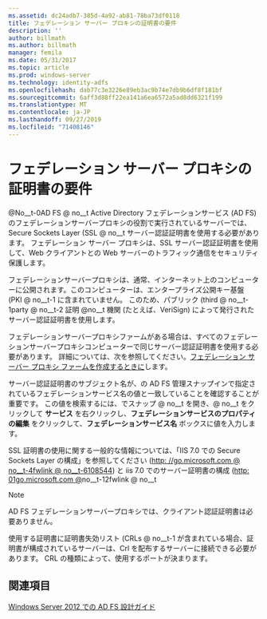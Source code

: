 ```yaml
---
ms.assetid: dc24adb7-385d-4a92-ab81-78ba73df0118
title: フェデレーション サーバー プロキシの証明書の要件
description: ''
author: billmath
ms.author: billmath
manager: femila
ms.date: 05/31/2017
ms.topic: article
ms.prod: windows-server
ms.technology: identity-adfs
ms.openlocfilehash: dab77c3e3226e89eb3ac9b74e7db9b6df8f181bf
ms.sourcegitcommit: 6aff3d88ff22ea141a6ea6572a5ad8dd6321f199
ms.translationtype: MT
ms.contentlocale: ja-JP
ms.lasthandoff: 09/27/2019
ms.locfileid: "71408146"
---
```

# <a name="certificate-requirements-for-federation-server-proxies"></a>フェデレーション サーバー プロキシの証明書の要件

@No__t-0AD FS @ no__t Active Directory フェデレーションサービス (AD FS) のフェデレーションサーバープロキシの役割で実行されているサーバーでは、Secure Sockets Layer \(SSL @ no__t サーバー認証証明書を使用する必要があります。 フェデレーション サーバー プロキシは、SSL サーバー認証証明書を使用して、Web クライアントとの Web サーバーのトラフィック通信をセキュリティ保護します。  
  
フェデレーションサーバープロキシは、通常、インターネット上のコンピューターに公開されます。このコンピューターは、エンタープライズ公開キー基盤 \(PKI @ no__t-1 に含まれていません。 このため、パブリック \(third @ no__t-1party @ no__t-2 証明 @no__t 機関 (たとえば、VeriSign) によって発行されたサーバー認証証明書を使用します。  
  
フェデレーションサーバープロキシファームがある場合は、すべてのフェデレーションサーバープロキシコンピューターで同じサーバー認証証明書を使用する必要があります。 詳細については、次を参照してください。[フェデレーション サーバー プロキシ ファームを作成するときに](When-to-Create-a-Federation-Server-Proxy-Farm.md)します。  
  
サーバー認証証明書のサブジェクト名が、の AD FS 管理スナップインで指定されているフェデレーションサービス名の値と一致していることを確認することが重要です。 この値を検索するには、でスナップ @ no__t を開き、@ no__t をクリックして **サービス** を右クリックし、**フェデレーションサービスのプロパティの編集** をクリックして、**フェデレーションサービス名** ボックスに値を入力します。  
  
SSL 証明書の使用に関する一般的な情報については、「IIS 7.0 での Secure Sockets Layer の構成」を参照してください \([http: \/\/go.microsoft.com @ no__t-4fwlink @ no__t-6108544](https://go.microsoft.com/fwlink/?LinkID=108544)\) と iis 7.0 でのサーバー証明書の構成 \([http: 01go.microsoft.com @](https://go.microsoft.com/fwlink/?LinkID=108545)no__t-12fwlink @ no__t  
  
> [!NOTE]  
> AD FS フェデレーションサーバープロキシでは、クライアント認証証明書は必要ありません。  
  
使用する証明書に証明書失効リスト \(CRLs @ no__t-1 が含まれている場合、証明書が構成されているサーバーは、Crl を配布するサーバーに接続できる必要があります。 CRL の種類によって、使用するポートが決まります。  
  
## <a name="see-also"></a>関連項目
[Windows Server 2012 での AD FS 設計ガイド](AD-FS-Design-Guide-in-Windows-Server-2012.md)
